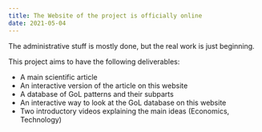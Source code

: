 ```yaml
---
title: The Website of the project is officially online
date: 2021-05-04
---
```


The administrative stuff is mostly done, but the real work is just beginning.

<!--more-->

This project aims to have the following deliverables:

- A main scientific article
- An interactive version of the article on this website
- A database of GoL patterns and their subparts
- An interactive way to look at the GoL database on this website  
- Two introductory videos explaining the main ideas (Economics, Technology) 
